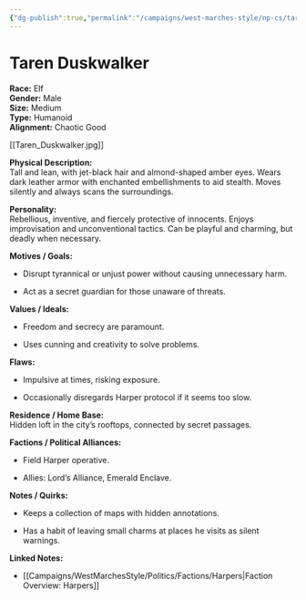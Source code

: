 ```yaml
---
{"dg-publish":true,"permalink":"/campaigns/west-marches-style/np-cs/taren-duskwalker/"}
---
```


# Taren Duskwalker

**Race:** Elf  
**Gender:** Male  
**Size:** Medium  
**Type:** Humanoid  
**Alignment:** Chaotic Good

[[Taren_Duskwalker.jpg]]

**Physical Description:**  
Tall and lean, with jet-black hair and almond-shaped amber eyes. Wears dark leather armor with enchanted embellishments to aid stealth. Moves silently and always scans the surroundings.

**Personality:**  
Rebellious, inventive, and fiercely protective of innocents. Enjoys improvisation and unconventional tactics. Can be playful and charming, but deadly when necessary.

**Motives / Goals:**

- Disrupt tyrannical or unjust power without causing unnecessary harm.
    
- Act as a secret guardian for those unaware of threats.
    

**Values / Ideals:**

- Freedom and secrecy are paramount.
    
- Uses cunning and creativity to solve problems.
    

**Flaws:**

- Impulsive at times, risking exposure.
    
- Occasionally disregards Harper protocol if it seems too slow.
    

**Residence / Home Base:**  
Hidden loft in the city’s rooftops, connected by secret passages.

**Factions / Political Alliances:**

- Field Harper operative.
    
- Allies: Lord’s Alliance, Emerald Enclave.
    

**Notes / Quirks:**

- Keeps a collection of maps with hidden annotations.
    
- Has a habit of leaving small charms at places he visits as silent warnings.

**Linked Notes:**  
- [[Campaigns/WestMarchesStyle/Politics/Factions/Harpers\|Faction Overview: Harpers]]